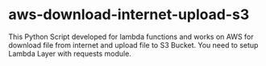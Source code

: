# aws-download-internet-upload-s3

This Python Script developed for lambda functions and works on AWS for download file from internet and upload file to S3 Bucket. You need to setup Lambda Layer with requests module.
